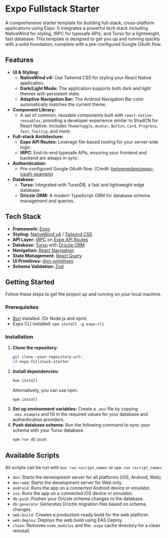 # Expo Fullstack Starter

A comprehensive starter template for building full-stack, cross-platform applications using Expo. It integrates a powerful tech stack including NativeWind for styling, tRPC for typesafe APIs, and Turso for a lightweight, fast database. This template is designed to get you up and running quickly with a solid foundation, complete with a pre-configured Google OAuth flow.

## Features

- **UI & Styling:**
  - **NativeWind v4:** Use Tailwind CSS for styling your React Native application.
  - **Dark/Light Mode:** The application supports both dark and light themes with persistent state.
  - **Adaptive Navigation Bar:** The Android Navigation Bar color automatically matches the current theme.
- **Component Library:**
  - A set of common, reusable components built with `react-native-reusables`, providing a developer experience similar to ShadCN for React Native. Includes `ThemeToggle`, `Avatar`, `Button`, `Card`, `Progress`, `Text`, `Tooltip`, and more.
- **Full-stack Architecture:**
  - **Expo API Routes:** Leverage file-based routing for your server-side logic.
  - **tRPC:** End-to-end typesafe APIs, ensuring your frontend and backend are always in sync.
- **Authentication:**
  - Pre-configured Google OAuth flow. (Credit: [betomoedano/expo-oauth-example](https://github.com/betomoedano/expo-oauth-example))
- **Database:**
  - **Turso:** Integrated with TursoDB, a fast and lightweight edge database.
  - **Drizzle ORM:** A modern TypeScript ORM for database schema management and queries.

## Tech Stack

- **Framework:** [Expo](https://expo.dev/)
- **Styling:** [NativeWind v4](https://www.nativewind.dev/) / [Tailwind CSS](https://tailwindcss.com/)
- **API Layer:** [tRPC](https://trpc.io/) on [Expo API Routes](https://docs.expo.dev/router/reference/api-routes/)
- **Database:** [Turso](https://turso.tech/) with [Drizzle ORM](https://orm.drizzle.team/)
- **Navigation:** [React Navigation](https://reactnavigation.org/)
- **State Management:** [React Query](https://tanstack.com/query/latest)
- **UI Primitives:** [@rn-primitives](https://rn-primitives.vercel.app/)
- **Schema Validation:** [Zod](https://zod.dev/)

## Getting Started

Follow these steps to get the project up and running on your local machine.

### Prerequisites

- [Bun](https://bun.sh/) installed. (Or Node.js and npm)
- Expo CLI installed: `npm install -g expo-cli`

### Installation

1.  **Clone the repository:**
    ```bash
    git clone <your-repository-url>
    cd expo-fullstack-starter
    ```
2.  **Install dependencies:**
    ```bash
    bun install
    ```
    Alternatively, you can use npm:
    ```bash
    npm install
    ```
3.  **Set up environment variables:**
    Create a `.env` file by copying `.env.example` and fill in the required values for your database and authentication providers.
4.  **Push database schema:**
    Run the following command to sync your schema with your Turso database.
    ```bash
    npm run db:push
    ```

## Available Scripts

All scripts can be run with `bun run <script_name>` or `npm run <script_name>`.

- `dev`: Starts the development server for all platforms (iOS, Android, Web).
- `dev:web`: Starts the development server for Web only.
- `android`: Runs the app on a connected Android device or emulator.
- `ios`: Runs the app on a connected iOS device or simulator.
- `db:push`: Pushes your Drizzle schema changes to the database.
- `db:generate`: Generates Drizzle migration files based on schema changes.
- `web:build`: Creates a production-ready build for the web platform.
- `web:deploy`: Deploys the web build using EAS Deploy.
- `clean`: Removes `node_modules` and the `.expo` cache directory for a clean reinstall.
